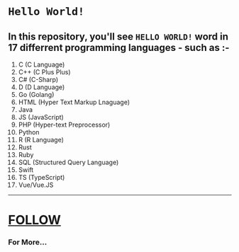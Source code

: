 # `Hello World!`
## In this repository, you'll see `HELLO WORLD!` word in 17 differrent programming languages - such as :-
1. C (C Language)
2. C++ (C Plus Plus)
3. C# (C-Sharp)
4. D (D Language)
5. Go (Golang)
6. HTML (Hyper Text Markup Lnaguage)
7. Java
8. JS (JavaScript)
9. PHP (Hyper-text Preprocessor)
10. Python
11. R (R Language)
12. Rust
13. Ruby
14. SQL (Structured Query Language)
15. Swift
16. TS (TypeScript)
17. Vue/Vue.JS
***
# [FOLLOW](https://github.com/devsujay19/)
### For More...
